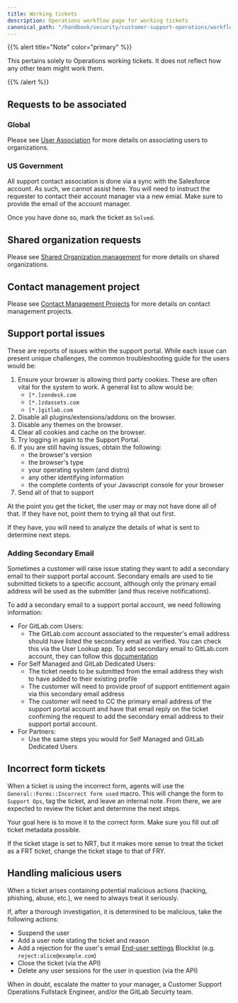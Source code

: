 ```yaml
---
title: Working tickets
description: Operations workflow page for working tickets
canonical_path: "/handbook/security/customer-support-operations/workflows/zendesk/working-tickets"
---
```


{{% alert title="Note" color="primary" %}}

This pertains solely to Operations working tickets. It does not reflect how any other team might work them.

{{% /alert %}}

## Requests to be associated

### Global

Please see [User Association](user-association) for more details on associating users to organizations.

### US Government

All support contact association is done via a sync with the Salesforce account. As such, we cannot assist here. You will need to instruct the requester to contact their account manager via a new emial. Make sure to provide the email of the account manager.

Once you have done so, mark the ticket as `Solved`.

## Shared organization requests

Please see [Shared Organization management](shared-organizations) for more details on shared organizations.

## Contact management project

Please see [Contact Management Projects](../cmps) for more details on contact management projects.

## Support portal issues

These are reports of issues within the support portal. While each issue can present unique challenges, the common troubleshooting guide for the users would be:

1. Ensure your browser is allowing third party cookies. These are often vital for the system to work. A general list to allow would be:
   - `[*.]zendesk.com`
   - `[*.]zdassets.com`
   - `[*.]gitlab.com`
1. Disable all plugins/extensions/addons on the browser.
1. Disable any themes on the browser.
1. Clear all cookies and cache on the browser.
1. Try logging in again to the Support Portal.
1. If you are still having issues, obtain the following:
   - the browser's version
   - the browser's type
   - your operating system (and distro)
   - any other identifying information
   - the complete contents of your Javascript console for your browser
1. Send all of that to support

At the point you get the ticket, the user may or may not have done all of that. If they have not, point them to trying all that out first.

If they have, you will need to analyze the details of what is sent to determine next steps.

### Adding Secondary Email

Sometimes a customer will raise issue stating they want to add a secondary email to their support portal account. Secondary emails are used to tie submitted tickets to a specific account, although only the primary email address will be used as the submitter (and thus receive notifications).

To add a secondary email to a support portal account, we need following information:

- For GitLab.com Users:
  - The GitLab.com account associated to the requester's email address should have listed the secondary email as verified. You can check this via the User Lookup app. To add secondary email to GitLab.com account, they can follow this [documentation](https://docs.gitlab.com/user/profile/#add-emails-to-your-user-profile)
- For Self Managed and GitLab Dedicated Users:
  - The ticket needs to be submitted from the email address they wish to have added to their existing profile
  - The customer will need to provide proof of support entitlement again via this secondary email address
  - The customer will need to CC the primary email address of the support portal account and have that email reply on the ticket confirming the request to add the secondary email address to their support portal account.
- For Partners:
  - Use the same steps you would for Self Managed and GitLab Dedicated Users

## Incorrect form tickets

When a ticket is using the incorrect form, agents will use the `General::Forms::Incorrect form used` macro. This will change the form to `Support Ops`, tag the ticket, and leave an internal note. From there, we are expected to review the ticket and determine the next steps.

Your goal here is to move it to the correct form. Make sure you fill out _all_ ticket metadata possible.

If the ticket stage is set to NRT, but it makes more sense to treat the ticket as a FRT ticket, change the ticket stage to that of FRY.

## Handling malicious users

When a ticket arises containing potential malicious actions (hacking, phishing, abuse, etc.), we need to always treat it seriously.

If, after a thorough investigation, it is determined to be malicious, take the following actions:

- Suspend the user
- Add a user note stating the ticket and reason
- Add a rejection for the user's email [End-user settings](/handbook/security/customer-support-operations/docs/zendesk/end-users/#end-user-settings) Blocklist (e.g. `reject:alice@example.com`)
- Close the ticket (via the API)
- Delete any user sessions for the user in question (via the API)

When in doubt, escalate the matter to your manager, a Customer Support Operations Fullstack Engineer, and/or the GitLab Secuirty team.

